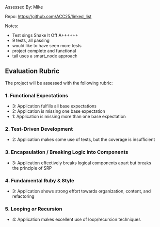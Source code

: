 Assessed By: Mike

Repo: https://github.com/ACC25/linked_list

Notes:
* Test sings Shake It Off A++++++
* 9 tests, all passing
* would like to have seen more tests
* project complete and functional
* tail uses a smart_node approach


## Evaluation Rubric

The project will be assessed with the following rubric:

### 1. Functional Expectations

* 3: Application fulfills all base expectations
* 2: Application is missing one base expectation
* 1: Application is missing more than one base expectation

### 2. Test-Driven Development

* 2: Application makes some use of tests, but the coverage is insufficient


### 3. Encapsulation / Breaking Logic into Components


* 3: Application effectively breaks logical components apart but breaks the principle of SRP

### 4. Fundamental Ruby & Style
* 3:  Application shows strong effort towards organization, content, and refactoring

### 5. Looping *or* Recursion

* 4: Application makes excellent use of loop/recursion techniques
